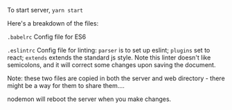To start server, `yarn start`

Here's a breakdown of the files:

`.babelrc`
Config file for ES6

`.eslintrc`
Config file for linting: `parser` is to set up eslint; `plugins` set to react; `extends` extends the standard js style.
Note this linter doesn't like semicolons, and it will correct some changes upon saving the document.

Note: these two files are copied in both the server and web directory - there might be a way for them to share them....

nodemon will reboot the server when you make changes.
